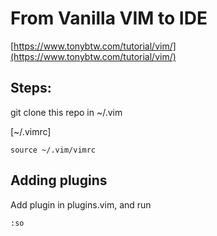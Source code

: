# From Vanilla VIM to IDE 
[https://www.tonybtw.com/tutorial/vim/](https://www.tonybtw.com/tutorial/vim/)
 
## Steps:

git clone this repo in ~/.vim

[~/.vimrc]

```
source ~/.vim/vimrc
```

## Adding plugins

Add plugin in plugins.vim, and run

```
:so
```

